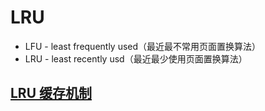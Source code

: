 # LRU

- LFU - least frequently used（最近最不常⽤⻚⾯置换算法）
- LRU - least recently usd（最近最少使⽤⻚⾯置换算法）

## [LRU 缓存机制](https://leetcode-cn.com/problems/lru-cache/#/)
